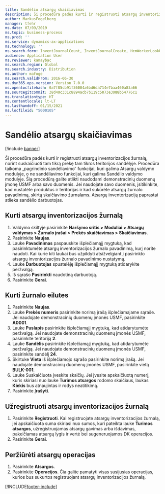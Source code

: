 ```yaml
---
title: Sandėlio atsargų skaičiavimas
description: Ši procedūra padės kurti ir registruoti atsargų inventorizacijos žurnalą, norint suskaičiuoti tam tikrą prekę tam tikros teritorijos sandėlyje.
author: MarkusFogelberg
manager: tfehr
ms.date: 07/09/2019
ms.topic: business-process
ms.prod: ''
ms.service: dynamics-ax-applications
ms.technology: ''
ms.search.form: InventJournalCount, InventJournalCreate, HcmWorkerLookUp, InventItemIdLookupSimple, InventLocationIdLookup, WMSLocationIdLookup, InventTrans
audience: Application User
ms.reviewer: kamaybac
ms.search.region: Global
ms.search.industry: Distribution
ms.author: mafoge
ms.search.validFrom: 2016-06-30
ms.dyn365.ops.version: Version 7.0.0
ms.openlocfilehash: 0a7f85cb91f36004a6bd6da714e7baa460a83a66
ms.sourcegitcommit: 38d40c331c8894acb7b119c5073e3088b54776c1
ms.translationtype: HT
ms.contentlocale: lt-LT
ms.lasthandoff: 01/15/2021
ms.locfileid: "5000105"
---
```

# <a name="count-inventory-in-a-warehouse"></a>Sandėlio atsargų skaičiavimas

[!include [banner](../../includes/banner.md)]

Ši procedūra padės kurti ir registruoti atsargų inventorizacijos žurnalą, norint suskaičiuoti tam tikrą prekę tam tikros teritorijos sandėlyje. Procedūra taikoma „pagrindinio sandėliavimo“ funkcijai, kuri galima Atsargų valdymo modulyje, o ne sandėliavimo funkcijai, kuri galima Sandėlio valdymo modulyje. Šią procedūrą galite atlikti naudodami demonstracinių duomenų įmonę USMF arba savo duomenis. Jei naudojate savo duomenis, įsitikinkite, kad nustatėte produktus ir teritorijas ir kad sukūrėte atsargų žurnalo pavadinimą, skirtą skaičiavimo žurnalams. Atsargų inventorizaciją paprastai atlieka sandėlio darbuotojas.


## <a name="create-an-inventory-counting-journal"></a>Kurti atsargų inventorizacijos žurnalą
1. Valdymo skiltyje pasirinkite **Naršymo sritis > Moduliai > Atsargų valdymas > Žurnalo įrašai > Prekės skaičiavimas > Skaičiavimas**.
2. Pasirinkite **Naujas**.
3. Lauke **Pavadinimas** paspauskite išplečiamąjį mygtuką, kad pasirinktumėte atsargų inventorizacijos žurnalo pavadinimą, kurį norite naudoti. Kai kurie kiti laukai bus užpildyti atsižvelgiant į pasirinkto atsargų inventorizacijos žurnalo pavadinimo nustatymą.  
4. Lauke **Darbuotojas** spustelėję išplečiamąjį mygtuką atidarykite peržvalgą.
5. Iš sąrašo **Pasirinkti** naudotiną darbuotoją.
6. Pasirinkite **Gerai**.

## <a name="create-journal-lines"></a>Kurti žurnalo eilutes
1. Pasirinkite **Naujas**.
2. Lauke **Prekės numeris** pasirinkite norimą įrašą išplečiamajame sąraše. Jei naudojate demonstracinių duomenų įmonės USMF, pasirinkite **A0001**.  
3. Lauke **Puslapis** pasirinkite išplečiamąjį mygtuką, kad atidarytumėte peržvalgą. Jei naudojate demonstracinių duomenų įmonės USMF, pasirinkite teritoriją **2**.
4. Lauke **Sandėlis** pasirinkite išplečiamąjį mygtuką, kad atidarytumėte peržvalgą. Jei naudojate demonstracinių duomenų įmonės USMF, pasirinkite sandėlį **24**.  
5. Skirtuke **Vieta** iš išplečiamojo sąrašo pasirinkite norimą įrašą. Jei naudojate demonstracinių duomenų įmonės USMF, pasirinkite vietą **BULK-001**.  
6. Lauke Suskaičiuota įveskite skaičių. Jei įvesite apskaičiuotą numerį, kuris skiriasi nuo lauke **Turimos atsargos** rodomo skaičiaus, laukas **Kiekis** bus atnaujintas ir rodys neatitikimą.  
7. Pasirinkite **Įrašyti**.

## <a name="post-the-inventory-counting-journal"></a>Užregistruoti atsargų inventorizacijos žurnalą
1. Pasirinkite **Registruoti**. Kai registruojate atsargų inventorizacijos žurnalą, jei apskaičiuota suma skiriasi nuo sumos, kuri pateikta lauke **Turimos atsargos**, užregistruojamas atsargų gavimas arba išdavimas, pakeičiamas atsargų lygis ir vertė bei sugeneruojamos DK operacijos.
2. Pasirinkite **Gerai**.

## <a name="view-inventory-transactions"></a>Peržiūrėti atsargų operacijas
1. Pasirinkite **Atsargos**.
2. Pasirinkite **Operacijos**. Čia galite pamatyti visas susijusias operacijas, kurios bus sukurtos registruojant atsargų inventorizacijos žurnalą.   



[!INCLUDE[footer-include](../../../includes/footer-banner.md)]